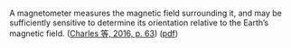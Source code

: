 A magnetometer measures the magnetic field surrounding it, and may be sufficiently sensitive to determine its orientation relative to the Earth’s magnetic field. ([Charles 等, 2016, p. 63](zotero://select/library/items/NI73QRSC)) ([pdf](zotero://open-pdf/library/items/PK7VQQLG?page=93&annotation=WWT3J6WA))
